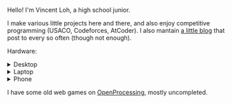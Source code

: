 Hello! I'm Vincent Loh, a high school junior.

I make various little projects here and there, and also enjoy competitive programming
(USACO, Codeforces, AtCoder). I also mantain [a little blog](https://vmhl87.github.io/starship)
that post to every so often (though not enough).

Hardware:

<details><summary>Desktop</summary>

AMD machine (Ryzen 5 2600) running Debian 12. Minimalistic i3 setup.

![](assets/pc.png)

![](assets/pc_term.png)

</details>

<details><summary>Laptop</summary>

I run a (former) celeron chromebook as my main laptop. It's now on debian 12,
with a similar minimal i3 setup. Additionally, I've underclocked the N4020
processor to 800mhz.

Interestingly, it holds up well enough to perform basic web browsing and pretty
much any CLI workflow without issues. Combined with its relatively alright wifi
card and its actually pretty insane battery capacity, I'm able to use it as a
thin client - running lighter tasks on-laptop, and offloading heavier tasks to
my desktop via SSH/VNC.

Usually, I only use my laptop at school, and it lasts around a week and a half
to two weeks of usage on a single charge. When I'm traveling and using it more
often, I easily get four or five days. Because of this, I can often get away
with not bringing around a charger at all on most trips.

![](assets/chrono-tty.png)

![](assets/chrono.png)

</details>

<details><summary>Phone</summary>

I use a jailbroken iphone SE (first generation, from 2016) on iOS 13.4.1.
It has the clang toolchain and SDK installed, so I can (and sometimes do)
code on this device.

It is jailbroken with Odysseyra1n, running the Procursus bootstrap.

![](assets/phone.png)

I am not that good at Objective-C, but I have written a few tweaks -
for example [radianator](https://github.com/vmhl87/radianator).

</details>

I have some old web games on [OpenProcessing](https://openprocessing.org/user/250345),
mostly uncompleted.
